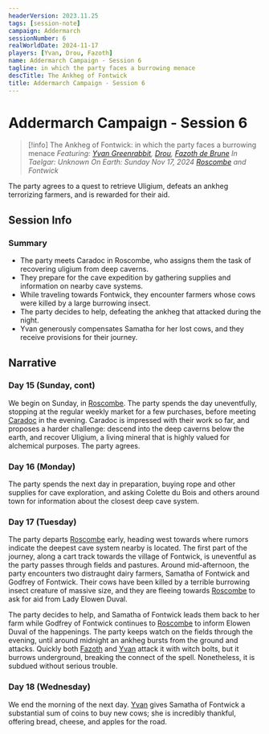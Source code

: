 ```yaml
---
headerVersion: 2023.11.25
tags: [session-note]
campaign: Addermarch
sessionNumber: 6
realWorldDate: 2024-11-17
players: [Yvan, Drou, Fazoth]
name: Addermarch Campaign - Session 6
tagline: in which the party faces a burrowing menace
descTitle: The Ankheg of Fontwick
title: Addermarch Campaign - Session 6
---
```

# Addermarch Campaign - Session 6

>[!info] The Ankheg of Fontwick: in which the party faces a burrowing menace
> *Featuring: [Yvan Greenrabbit](<../../people/pcs/addermarch/yvan-greenrabbit.md>), [Drou](<../../people/pcs/addermarch/drou.md>), [Fazoth de Brune](<../../people/pcs/addermarch/fazoth-de-brune.md>)*
> *In Taelgar: Unknown*
> *On Earth: Sunday Nov 17, 2024*
> *[Roscombe](<../../gazetteer/greater-sembara/addermarch/roscombe.md>) and Fontwick*

The party agrees to a quest to retrieve Uligium, defeats an ankheg terrorizing farmers, and is rewarded for their aid.
## Session Info
### Summary
- The party meets Caradoc in Roscombe, who assigns them the task of recovering uligium from deep caverns.
- They prepare for the cave expedition by gathering supplies and information on nearby cave systems.
- While traveling towards Fontwick, they encounter farmers whose cows were killed by a large burrowing insect.
- The party decides to help, defeating the ankheg that attacked during the night.
- Yvan generously compensates Samatha for her lost cows, and they receive provisions for their journey.
## Narrative 

### Day 15 (Sunday, cont)
We begin on Sunday, in [Roscombe](<../../gazetteer/greater-sembara/addermarch/roscombe.md>). The party spends the day uneventfully, stopping at the regular weekly market for a few purchases, before meeting [Caradoc](<../../people/addermarians/caradoc.md>) in the evening. Caradoc is impressed with their work so far, and proposes a harder challenge: descend into the deep caverns below the earth, and recover Uligium, a living mineral that is highly valued for alchemical purposes. The party agrees.

### Day 16 (Monday)
The party spends the next day in preparation, buying rope and other supplies for cave exploration, and asking  Colette du Bois and others around town for information about the closest deep cave system.

### Day 17 (Tuesday)
The party departs [Roscombe](<../../gazetteer/greater-sembara/addermarch/roscombe.md>) early, heading west towards where rumors indicate the deepest cave system nearby is located. The first part of the journey, along a cart track towards the village of Fontwick, is uneventful as the party passes through fields and pastures. Around mid-afternoon, the party encounters two distraught dairy farmers, Samatha of Fontwick and Godfrey of Fontwick. Their cows have been killed by a terrible burrowing insect creature of massive size, and they are fleeing towards [Roscombe](<../../gazetteer/greater-sembara/addermarch/roscombe.md>) to ask for aid from Lady Elowen Duval. 

The party decides to help, and Samatha of Fontwick leads them back to her farm while Godfrey of Fontwick continues to [Roscombe](<../../gazetteer/greater-sembara/addermarch/roscombe.md>) to inform Elowen Duval of the happenings. The party keeps watch on the fields through the evening, until around midnight an ankheg bursts from the ground and attacks. Quickly both [Fazoth](<../../people/pcs/addermarch/fazoth-de-brune.md>) and [Yvan](<../../people/pcs/addermarch/yvan-greenrabbit.md>) attack it with witch bolts, but it burrows underground, breaking the connect of the spell. Nonetheless, it is subdued without serious trouble.

### Day 18 (Wednesday)
We end the morning of the next day. [Yvan](<../../people/pcs/addermarch/yvan-greenrabbit.md>) gives Samatha of Fontwick a substantial sum of coins to buy new cows; she is incredibly thankful, offering bread, cheese, and apples for the road. 



